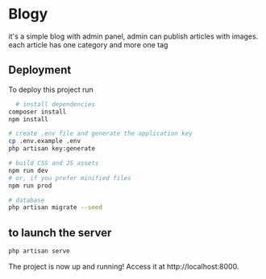 
# Blogy

it's a simple blog with admin panel, admin can publish articles with images.
each article has one category and more one tag



## Deployment

To deploy this project run

```bash
  # install dependencies
composer install
npm install

# create .env file and generate the application key
cp .env.example .env
php artisan key:generate

# build CSS and JS assets
npm run dev
# or, if you prefer minified files
npm run prod

# database
php artisan migrate --seed
```




## to launch the server
```bash
php artisan serve
```
The  project is now up and running! Access it at http://localhost:8000.
